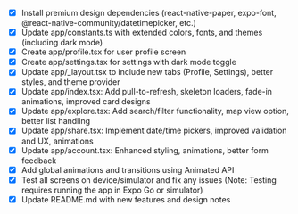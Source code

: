 - [x] Install premium design dependencies (react-native-paper, expo-font, @react-native-community/datetimepicker, etc.)
- [x] Update app/constants.ts with extended colors, fonts, and themes (including dark mode)
- [x] Create app/profile.tsx for user profile screen
- [x] Create app/settings.tsx for settings with dark mode toggle
- [x] Update app/_layout.tsx to include new tabs (Profile, Settings), better styles, and theme provider
- [x] Update app/index.tsx: Add pull-to-refresh, skeleton loaders, fade-in animations, improved card designs
- [x] Update app/explore.tsx: Add search/filter functionality, map view option, better list handling
- [x] Update app/share.tsx: Implement date/time pickers, improved validation and UX, animations
- [x] Update app/account.tsx: Enhanced styling, animations, better form feedback
- [x] Add global animations and transitions using Animated API
- [x] Test all screens on device/simulator and fix any issues (Note: Testing requires running the app in Expo Go or simulator)
- [x] Update README.md with new features and design notes
